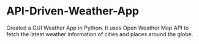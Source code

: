 # API-Driven-Weather-App
Created a GUI Weather App in Python. It uses Open Weather Map API to fetch the latest weather information of cities and places around the globe.
